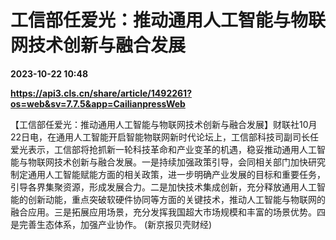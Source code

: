 # 工信部任爱光：推动通用人工智能与物联网技术创新与融合发展

**2023-10-22 10:48**

**https://api3.cls.cn/share/article/1492261?os=web&sv=7.7.5&app=CailianpressWeb**

【工信部任爱光：推动通用人工智能与物联网技术创新与融合发展】财联社10月22日电，在通用人工智能开启智能物联网新时代论坛上，工信部科技司副司长任爱光表示，工信部将抢抓新一轮科技革命和产业变革的机遇，稳妥推动通用人工智能与物联网技术创新与融合发展。一是持续加强政策引导，会同相关部门加快研究制定通用人工智能赋能方面的相关政策，进一步明确产业发展的目标和重要任务，引导各界集聚资源，形成发展合力。二是加快技术集成创新，充分释放通用人工智能的创新动能，重点突破软硬件协同等方面的关键技术，推动人工智能与物联网的融合应用。三是拓展应用场景，充分发挥我国超大市场规模和丰富的场景优势。四是完善生态体系，加强产业协作。 (新京报贝壳财经)
